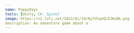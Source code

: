 ```yaml
---
name: PuppyDays
tools: [Unity, C#, Spine]
image: https://s2.loli.net/2022/01/10/Ry7dtqnQL9JNiWb.png
description: An adventure game about a 
---
```


